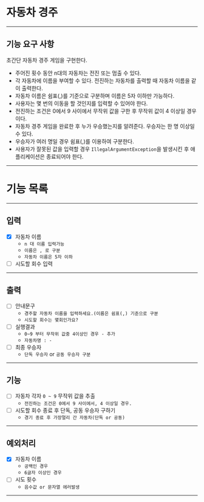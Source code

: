 # 자동차 경주

---

## 기능 요구 사항

초간단 자동차 경주 게임을 구현한다.

- 주어진 횟수 동안 n대의 자동차는 전진 또는 멈출 수 있다.
- 각 자동차에 이름을 부여할 수 있다. 전진하는 자동차를 출력할 때 자동차 이름을 같이 출력한다.
- 자동차 이름은 쉼표(,)를 기준으로 구분하며 이름은 5자 이하만 가능하다.
- 사용자는 몇 번의 이동을 할 것인지를 입력할 수 있어야 한다.
- 전진하는 조건은 0에서 9 사이에서 무작위 값을 구한 후 무작위 값이 4 이상일 경우이다.
- 자동차 경주 게임을 완료한 후 누가 우승했는지를 알려준다. 우승자는 한 명 이상일 수 있다.
- 우승자가 여러 명일 경우 쉼표(,)를 이용하여 구분한다.
- 사용자가 잘못된 값을 입력할 경우 `IllegalArgumentException`을 발생시킨 후 애플리케이션은 종료되어야 한다.

---

# 기능 목록

---

## 입력

- [x] 자동차 이름
  - `n 대 이름 입력가능`
  - `이름은 , 로 구분`
  - `자동차 이름은 5자 이하`
- [ ] 시도할 회수 입력

 ---

## 출력

- [ ] 안내문구
    - `경주할 자동차 이름을 입력하세요.(이름은 쉼표(,) 기준으로 구분`
    - `시도할 회수는 몇회인가요?`
- [ ] 실행결과
    - `0~9 부터 무작위 값중 4이상인 경우 - 추가`
    - `자동차명 : -` 
- [ ] 최종 우승자
    - `단독 우승자` or `공동 우승자 구분`
---

## 기능

- [ ] 자동차 각자 `0 ~ 9` 무작위 값을 추출
    - `전진하는 조건은 0에서 9 사이에서, 4 이상일 경우.`
- [ ] 시도할 회수 종료 후 단독, 공동 우승자 구하기
    - `경기 종료 후 가장멀리 간 자동차(단독 or 공동)`

---

## 예외처리

- [x] 자동차 이름
    - `공백인 경우`
    - `6글자 이상인 경우`
- [ ] 시도 횟수
    - `음수값 or 문자열 에러발생`

---

